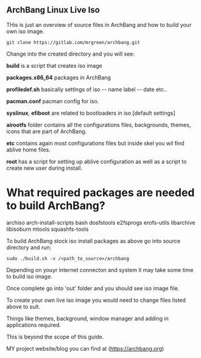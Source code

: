 ## ArchBang Linux Live Iso

THis is just an overview of source files in ArchBang and how to build your own iso image.

`git clone https://gitlab.com/mrgreen/archbang.git`

Change into the created directory and you will see:

**build** is a script that creates iso image

**packages.x86_64** packages in ArchBang

**profiledef.sh** basically settings of iso -- name label -- date etc..

**pacman.conf** pacman config for iso.

**syslinux**, **efiboot** are related to bootloaders in iso [default settings]

**airootfs** folder contains all the configurations files, backgrounds, themes, icons that are part of ArchBang.

**etc** contains again most configurations files but inside skel you wil find ablive home files.

**root** has a script for setting up ablive configuration as well as a script to create new user during install.

# What required packages are needed to build ArchBang?

archiso
arch-install-scripts
bash
dosfstools
e2fsprogs
erofs-utils
libarchive
libisoburn
mtools
squashfs-tools

To build ArchBang stock iso install packages as above go into source directory and run:

`sudo ./build.sh -v /<path_to_source>/archbang`

Depending on youyr internet connecton and system it may take some time to build iso image.

Once complete go into 'out' folder and you should see iso image file.

To create your own live iso image you would need to change files listed above to suit.

Things like themes, background, window manager and adding in applications required.

This is beyond the scope of this guide.

MY project website/blog you can find at (https://archbang.org)















